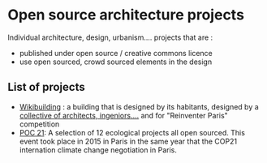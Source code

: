 # Open source architecture projects 

Individual architecture, design, urbanism.... projects that are : 
* published under open source / creative commons licence
* use open sourced, crowd sourced elements in the design 


## List of projects

* [Wikibuilding](http://wikibuilding.paris) : a building that is designed by its habitants, designed by a [collective of architects, ingeniors....](http://wikibuilding.paris/en/team/) and  for "Reinventer Paris" competition
* [POC 21](http://www.poc21.cc): A selection of 12 ecological projects all open sourced. This event took place in 2015 in Paris in the same year that the COP21 internation climate change negotiation in Paris.
